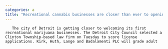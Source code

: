 ```yaml
---
categories: a
title: "Recreational cannabis businesses are closer than ever to opening in Detroit"
---
```


      
      

      
         
       The city of Detroit is getting closer to welcoming its first recreational marijuana businesses. The Detroit City Council selected a Clinton Township-based law firm on Tuesday to score license applications. Kirk, Huth, Lange and Badalamenti PLC will grade adult